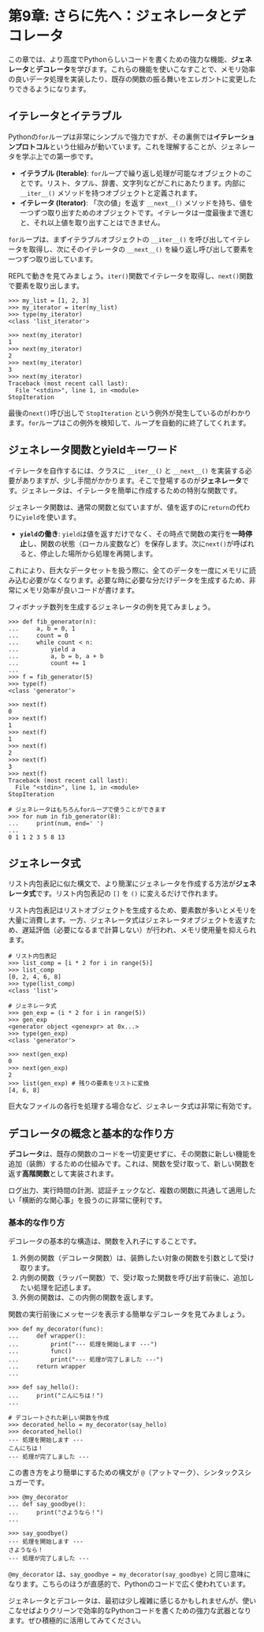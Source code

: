 # 第9章: さらに先へ：ジェネレータとデコレータ

この章では、より高度でPythonらしいコードを書くための強力な機能、**ジェネレータ**と**デコレータ**を学びます。これらの機能を使いこなすことで、メモリ効率の良いデータ処理を実装したり、既存の関数の振る舞いをエレガントに変更したりできるようになります。

## イテレータとイテラブル

Pythonの`for`ループは非常にシンプルで強力ですが、その裏側では**イテレーションプロトコル**という仕組みが動いています。これを理解することが、ジェネレータを学ぶ上での第一歩です。

  * **イテラブル (Iterable)**: `for`ループで繰り返し処理が可能なオブジェクトのことです。リスト、タプル、辞書、文字列などがこれにあたります。内部に `__iter__()` メソッドを持つオブジェクトと定義されます。
  * **イテレータ (Iterator)**: 「次の値」を返す `__next__()` メソッドを持ち、値を一つずつ取り出すためのオブジェクトです。イテレータは一度最後まで進むと、それ以上値を取り出すことはできません。

`for`ループは、まずイテラブルオブジェクトの `__iter__()` を呼び出してイテレータを取得し、次にそのイテレータの `__next__()` を繰り返し呼び出して要素を一つずつ取り出しています。

REPLで動きを見てみましょう。`iter()`関数でイテレータを取得し、`next()`関数で要素を取り出します。

```python-repl
>>> my_list = [1, 2, 3]
>>> my_iterator = iter(my_list)
>>> type(my_iterator)
<class 'list_iterator'>

>>> next(my_iterator)
1
>>> next(my_iterator)
2
>>> next(my_iterator)
3
>>> next(my_iterator)
Traceback (most recent call last):
  File "<stdin>", line 1, in <module>
StopIteration
```

最後の`next()`呼び出しで `StopIteration` という例外が発生しているのがわかります。`for`ループはこの例外を検知して、ループを自動的に終了してくれます。

## ジェネレータ関数とyieldキーワード

イテレータを自作するには、クラスに `__iter__()` と `__next__()` を実装する必要がありますが、少し手間がかかります。そこで登場するのが**ジェネレータ**です。ジェネレータは、イテレータを簡単に作成するための特別な関数です。

ジェネレータ関数は、通常の関数と似ていますが、値を返すのに`return`の代わりに`yield`を使います。

  * **`yield`の働き**: `yield`は値を返すだけでなく、その時点で関数の実行を**一時停止**し、関数の状態（ローカル変数など）を保存します。次に`next()`が呼ばれると、停止した場所から処理を再開します。

これにより、巨大なデータセットを扱う際に、全てのデータを一度にメモリに読み込む必要がなくなります。必要な時に必要な分だけデータを生成するため、非常にメモリ効率が良いコードが書けます。

フィボナッチ数列を生成するジェネレータの例を見てみましょう。

```python-repl
>>> def fib_generator(n):
...     a, b = 0, 1
...     count = 0
...     while count < n:
...         yield a
...         a, b = b, a + b
...         count += 1
...
>>> f = fib_generator(5)
>>> type(f)
<class 'generator'>

>>> next(f)
0
>>> next(f)
1
>>> next(f)
1
>>> next(f)
2
>>> next(f)
3
>>> next(f)
Traceback (most recent call last):
  File "<stdin>", line 1, in <module>
StopIteration

# ジェネレータはもちろんforループで使うことができます
>>> for num in fib_generator(8):
...     print(num, end=' ')
...
0 1 1 2 3 5 8 13
```

## ジェネレータ式

リスト内包表記に似た構文で、より簡潔にジェネレータを作成する方法が**ジェネレータ式**です。リスト内包表記の `[]` を `()` に変えるだけで作れます。

リスト内包表記はリストオブジェクトを生成するため、要素数が多いとメモリを大量に消費します。一方、ジェネレータ式はジェネレータオブジェクトを返すため、遅延評価（必要になるまで計算しない）が行われ、メモリ使用量を抑えられます。

```python-repl
# リスト内包表記
>>> list_comp = [i * 2 for i in range(5)]
>>> list_comp
[0, 2, 4, 6, 8]
>>> type(list_comp)
<class 'list'>

# ジェネレータ式
>>> gen_exp = (i * 2 for i in range(5))
>>> gen_exp
<generator object <genexpr> at 0x...>
>>> type(gen_exp)
<class 'generator'>

>>> next(gen_exp)
0
>>> next(gen_exp)
2
>>> list(gen_exp) # 残りの要素をリストに変換
[4, 6, 8]
```

巨大なファイルの各行を処理する場合など、ジェネレータ式は非常に有効です。

## デコレータの概念と基本的な作り方

**デコレータ**は、既存の関数のコードを一切変更せずに、その関数に新しい機能を追加（装飾）するための仕組みです。これは、関数を受け取って、新しい関数を返す**高階関数**として実装されます。

ログ出力、実行時間の計測、認証チェックなど、複数の関数に共通して適用したい「横断的な関心事」を扱うのに非常に便利です。

### 基本的な作り方

デコレータの基本的な構造は、関数を入れ子にすることです。

1.  外側の関数（デコレータ関数）は、装飾したい対象の関数を引数として受け取ります。
2.  内側の関数（ラッパー関数）で、受け取った関数を呼び出す前後に、追加したい処理を記述します。
3.  外側の関数は、この内側の関数を返します。

関数の実行前後にメッセージを表示する簡単なデコレータを見てみましょう。

```python-repl
>>> def my_decorator(func):
...     def wrapper():
...         print("--- 処理を開始します ---")
...         func()
...         print("--- 処理が完了しました ---")
...     return wrapper
...

>>> def say_hello():
...     print("こんにちは！")
...

# デコレートされた新しい関数を作成
>>> decorated_hello = my_decorator(say_hello)
>>> decorated_hello()
--- 処理を開始します ---
こんにちは！
--- 処理が完了しました ---
```

この書き方をより簡単にするための構文が `@`（アットマーク）、シンタックスシュガーです。

```python-repl
>>> @my_decorator
... def say_goodbye():
...     print("さようなら！")
...

>>> say_goodbye()
--- 処理を開始します ---
さようなら！
--- 処理が完了しました ---
```

`@my_decorator` は、`say_goodbye = my_decorator(say_goodbye)` と同じ意味になります。こちらのほうが直感的で、Pythonのコードで広く使われています。

ジェネレータとデコレータは、最初は少し複雑に感じるかもしれませんが、使いこなせばよりクリーンで効率的なPythonコードを書くための強力な武器となります。ぜひ積極的に活用してみてください。